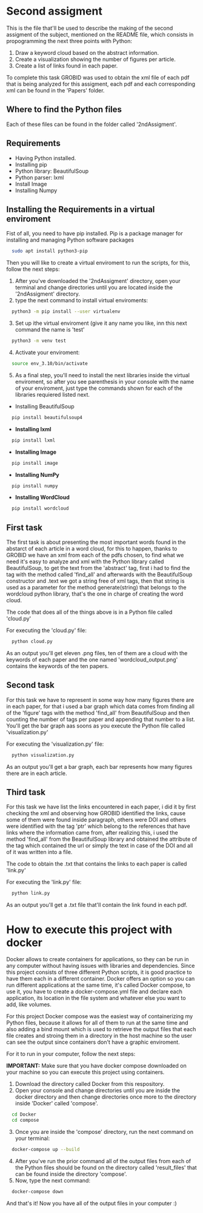 
# Second assigment 

This is the file that'll be used to describe the making of the second assigment of the subject, mentioned on the README file, which consists in propogramming the next three points with Python:

1. Draw a keyword cloud based on the abstract information.
2. Create a visualization showing the number of figures per article.
3. Create a list of links found in each paper.

To complete this task GROBID was used to obtain the xml file of each pdf that is being analyzed for this assigment, each pdf and each corresponding xml can be found in the 'Papers' folder.

## Where to find the Python files

Each of these files can be found in the folder called '2ndAssigment'.

## Requirements
- Having Python installed. 
- Installing pip
- Python library: BeautifulSoup
- Python parser: lxml 
- Install Image
- Installing Numpy

## Installing the Requirements in a virtual enviroment

Fist of all, you need to have pip installed. Pip is a package manager for installing and managing Python software packages


```bash
  sudo apt install python3-pip
```

Then you will like to create a virtual enviroment to run the scripts, for this, follow the next steps:
1. After you've downloaded the '2ndAssigment' directory, open your terminal and change directories until you are located inside the '2ndAssigment' directory.
2. type the next command to install virtual enviroments:
```bash
  python3 -m pip install --user virtualenv
```
3. Set up ithe virtual enviroment (give it any name you like, inn this next command the name is 'test'
```bash
  python3 -m venv test
```
4. Activate your enviroment:
```bash
  source env_3.10/bin/activate
```
5. As a final step, you'll need to install the next libraries inside the virtual enviroment, so after you see parenthesis in your console with the name of your enviroment, just type the commands shown for each of the libraries requiered listed next. 

- Installing BeautifulSoup

```bash
  pip install beautifulsoup4
```
  
- **Installing lxml**

```bash
  pip install lxml
```

- **Installing Image**

```bash
  pip install image
```
- **Installing NumPy**

```bash
  pip install numpy
```
- **Installing WordCloud**
```bash
  pip install wordcloud
```
## First task

The first task is about presenting the most important words found in the abstarct of each article in a word cloud, for this to happen, thanks to GROBID we have an xml from each of the pdfs chosen, to find what we need it's easy to analyze and xml with the Python library called BeautifulSoup, to get the text from the 'abstract' tag, first i had to find the tag with the method called 'find_all' and afterwards with the BeautifulSoup constructor and .text we got a string free of xml tags, then that string is used as a parameter for the method generate(string) that belongs to the wordcloud python library, that's the one in charge of creating the word cloud.

The code that does all of the things above is in a Python file called 'cloud.py' 

For executing the 'cloud.py' file:
```bash
  python cloud.py
```

As an output you'll get eleven .png files, ten of them are a cloud with the keywords of each paper and the one named 'wordcloud_output.png' contains the keywords of the ten papers.

## Second task

For this task we have to represent in some way how many figures there are in each paper, for that i used a bar graph which data comes from finding all of the 'figure' tags with the method 'find_all' from BeautifulSoup and then counting the number of tags per paper and appending that number to a list. You'll get the bar graph aas soons as you execute the Python file called 'visualization.py' 

For executing the 'visualization.py' file:
```bash
  python visualization.py
```

As an output you'll get a bar graph, each bar represents how many figures there are in each article.

## Third task

For this task we have list the links encountered in each paper, i did it by first checking the xml and observing how GROBID identified the links, cause some of them were found inside paragraph, others were DOI and others were identified with the tag 'ptr' which belong to the references that have links where the information came from, after realizing this, i used the method 'find_all' from the BeautifulSoup library and obtained the attribute of the tag which contained the url or simply the text in case of the DOI and all of it was written into a file.

The code to obtain the .txt that contains the links to each paper is called 'link.py' 

For executing the 'link.py' file:
```bash
  python link.py
```

As an output you'll get a .txt file that'll contain the link found in each pdf.

# How to execute this project with docker

Docker allows to create containers for applications, so they can be run in any computer without having issues with libraries and dependencies.
Since this project consists of three different Python scripts, it is good practice to have them each in a different container. Docker offers an option so you can run different applications at the same time, it's called Docker compose, to use it, you have to create a docker-compose.yml file and declare each application, its location in the file system and whatever else you want to add, like volumes.

For this project Docker compose was the easiest way of containerizing my Python files, because it allows for all of them to run at the same time and also adding a bind mount which is used to retrieve the output files that each file creates and stroing them in a directory in the host machine so the user can see the output since containers don't have a graphic enviroment.

For it to run in your computer, follow the next steps:

**IMPORTANT:** Make sure that you have docker compose downloaded on your machine so you can execute this project using containers.

1. Download the directory called Docker from this respository.
2. Open your console and change directories until you are inside the docker directory and then change directories once more to the directory inside 'Docker' called 'compose'.
```bash
  cd Docker
  cd compose
```
3. Once you are inside the 'compose' directory, run the next command on your terminal:
```bash
  docker-compose up --build
```
4. After you've run the prior command all of the output files from each of the Python files should be found on the directory called 'result_files' that can be found inside the directory 'compose'.
5. Now, type the next command:
```bash
  docker-compose down
```

And that's it! Now you have all of the output files in your computer :)
